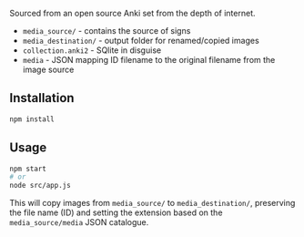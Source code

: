 Sourced from an open source Anki set from the depth of internet.


- `media_source/` - contains the source of signs
- `media_destination/` - output folder for renamed/copied images
- `collection.anki2` - SQlite in disguise
- `media` - JSON mapping ID filename to the original filename from the image source

## Installation

```sh
npm install
```

## Usage

```sh
npm start
# or
node src/app.js
```

This will copy images from `media_source/` to `media_destination/`, preserving the file name (ID) and setting the extension based on the `media_source/media` JSON catalogue.

